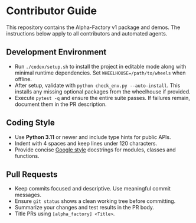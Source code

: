 # Contributor Guide

This repository contains the Alpha-Factory v1 package and demos.
The instructions below apply to all contributors and automated agents.

## Development Environment
- Run `./codex/setup.sh` to install the project in editable mode along with minimal runtime dependencies.
Set `WHEELHOUSE=/path/to/wheels` when offline.
- After setup, validate with `python check_env.py --auto-install`.
This installs any missing optional packages from the wheelhouse if provided.
- Execute `pytest -q` and ensure the entire suite passes. If failures remain, document them in the PR description.

## Coding Style
- Use **Python&nbsp;3.11** or newer and include type hints for public APIs.
- Indent with 4 spaces and keep lines under 120 characters.
- Provide concise [Google style](https://google.github.io/styleguide/pyguide.html#381-docstrings) docstrings
for modules, classes and functions.

## Pull Requests
- Keep commits focused and descriptive. Use meaningful commit messages.
- Ensure `git status` shows a clean working tree before committing.
- Summarize your changes and test results in the PR body.
- Title PRs using `[alpha_factory] <Title>`.
